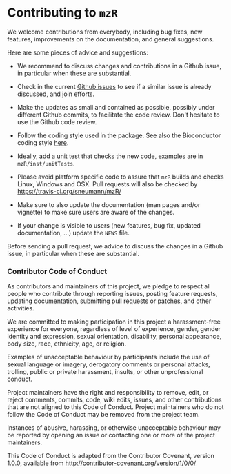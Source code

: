# Contributing to `mzR`

We welcome contributions from everybody, including bug fixes, new
features, improvements on the documentation, and general suggestions.

Here are some pieces of advice and suggestions:

* We recommend to discuss changes and contributions in a Github issue,
 in particular when these are substantial.

* Check in the
 current [Github issues](https://github.com/sneumann/mzR/issues) to
 see if a similar issue is already discussed, and join efforts.

* Make the updates as small and contained as possible, possibly under
 different Github commits, to facilitate the code review. Don't
 hesitate to use the Github code review.

* Follow the coding style used in the package. See also the
  Bioconductor coding
  style
  [here](https://bioconductor.org/developers/how-to/coding-style/).

* Ideally, add a unit test that checks the new code, examples are in
  `mzR/inst/unitTests`.

* Please avoid platform specific code to assure that `mzR` builds and
  checks Linux, Windows and OSX. Pull requests will also be checked by
  https://travis-ci.org/sneumann/mzR/

* Make sure to also update the documentation (man pages and/or
  vignette) to make sure users are aware of the changes.

* If your change is visible to users (new features, bug fix, updated
  documentation, ...) update the `NEWS` file.

Before sending a pull request, we advice to discuss the changes in a
Github issue, in particular when these are substantial.

### Contributor Code of Conduct

As contributors and maintainers of this project, we pledge to respect
all people who contribute through reporting issues, posting feature
requests, updating documentation, submitting pull requests or patches,
and other activities.

We are committed to making participation in this project a
harassment-free experience for everyone, regardless of level of
experience, gender, gender identity and expression, sexual
orientation, disability, personal appearance, body size, race,
ethnicity, age, or religion.

Examples of unacceptable behaviour by participants include the use of
sexual language or imagery, derogatory comments or personal attacks,
trolling, public or private harassment, insults, or other
unprofessional conduct.

Project maintainers have the right and responsibility to remove, edit,
or reject comments, commits, code, wiki edits, issues, and other
contributions that are not aligned to this Code of Conduct. Project
maintainers who do not follow the Code of Conduct may be removed from
the project team.

Instances of abusive, harassing, or otherwise unacceptable behaviour
may be reported by opening an issue or contacting one or more of the
project maintainers.

This Code of Conduct is adapted from the Contributor Covenant, version
1.0.0, available from http://contributor-covenant.org/version/1/0/0/
